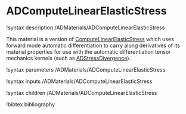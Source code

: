 # ADComputeLinearElasticStress

!syntax description /ADMaterials/ADComputeLinearElasticStress<RESIDUAL>

This material is a version of
[ComputeLinearElasticStress](/materials/ComputeLinearElasticStress.md)  which
uses forward mode automatic differentiation to carry along derivatives of its
material properties for use with the automatic differentiation tensor mechanics
kernels (such as [ADStressDivergence](/kernels/ADStressDivergenceTensors.md)).

!syntax parameters /ADMaterials/ADComputeLinearElasticStress<RESIDUAL>

!syntax inputs /ADMaterials/ADComputeLinearElasticStress<RESIDUAL>

!syntax children /ADMaterials/ADComputeLinearElasticStress<RESIDUAL>

!bibtex bibliography
